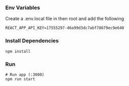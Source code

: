 ### Env Variables

Create a .env.local file in then root and add the following

```
REACT_APP_API_KEY=17555297-46a99d3dc7abf78679ec9e640
```

### Install Dependencies 

```
npm install

```

### Run

```
# Run app (:3000) 
npm run start

```